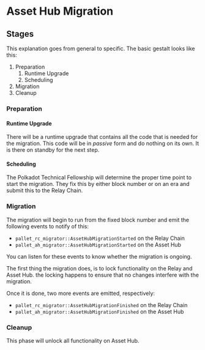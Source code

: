 # Asset Hub Migration

## Stages

This explanation goes from general to specific. The basic gestalt looks like this:

1. Preparation
   1. Runtime Upgrade
   2. Scheduling
2. Migration
3. Cleanup

### Preparation

#### Runtime Upgrade

There will be a runtime upgrade that contains all the code that is needed for the migration. This
code will be in *passive* form and do nothing on its own. It is there on standby for the next step.

#### Scheduling

The Polkadot Technical Fellowship will determine the proper time point to start the migration. They
fix this by either block number or on an era and submit this to the Relay Chain.

### Migration

The migration will begin to run from the fixed block number and emit the following events to notify of this:
- `pallet_rc_migrator::AssetHubMigrationStarted` on the Relay Chain
- `pallet_ah_migrator::AssetHubMigrationStarted` on the Asset Hub

You can listen for these events to know whether the migration is ongoing.

The first thing the migration does, is to lock functionality on the Relay and Asset Hub. the locking
happens to ensure that no changes interfere with the migration.

Once it is done, two more events are emitted, respectively:

- `pallet_rc_migrator::AssetHubMigrationFinished` on the Relay Chain
- `pallet_ah_migrator::AssetHubMigrationFinished` on the Asset Hub

### Cleanup

This phase will unlock all functionality on Asset Hub.
